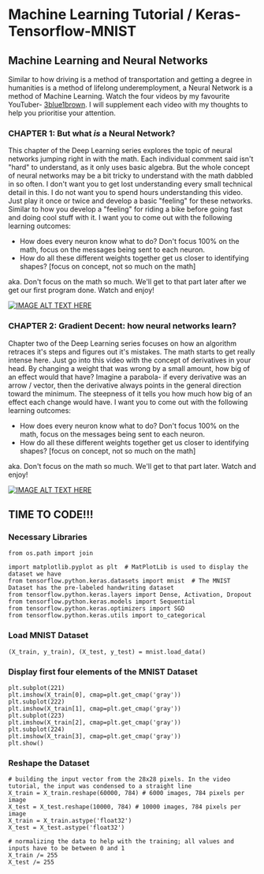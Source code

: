 # Machine Learning Tutorial / Keras-Tensorflow-MNIST
## Machine Learning and Neural Networks
Similar to how driving is a method of transportation and getting a degree in humanities is a method of lifelong underemployment, a Neural Network is a method of Machine Learning. Watch the four videos by my favourite YouTuber- [3blue1brown](https://www.youtube.com/channel/UCYO_jab_esuFRV4b17AJtAw). I will supplement each video with my thoughts to help you prioritise your attention.

  

### CHAPTER 1: But what *is* a Neural Network?

 
This chapter of the Deep Learning series explores the topic of neural networks jumping right in with the math. Each individual comment said isn't "hard" to understand, as it only uses basic algebra. But the whole concept of neural networks may be a bit tricky to understand with the math dabbled in so often. I don't want you to get lost understanding every small technical detail in this. I do not want you to spend hours understanding this video. Just play it once or twice and develop a basic "feeling" for these networks. Similar to how you develop a "feeling" for riding a bike before going fast and doing cool stuff with it. I want you to come out with the following learning outcomes:
<ul>
	<li>How does every neuron know what to do? Don't focus 100% on the math, focus on the messages being sent to each neuron.</li>
   <li>How do all these different weights together get us closer to identifying shapes? [focus on concept, not so much on the math]</li>
</ul>
aka. Don't focus on the math so much. We'll get to that part later after we get our first program done. Watch and enjoy!

[![IMAGE ALT TEXT HERE](http://img.youtube.com/vi/aircAruvnKk/0.jpg)](https://www.youtube.com/watch?v=aircAruvnKk)


### CHAPTER 2: Gradient Decent: how neural networks learn?

  

Chapter two of the Deep Learning series focuses on how an algorithm retraces it's steps and figures out it's mistakes. The math starts to get really intense here. Just go into this video with the concept of derivatives in your head. By changing a weight that was wrong by a small amount, how big of an effect would that have? Imagine a parabola- if every derivative was an arrow / vector, then the derivative always points in the general direction toward the minimum. The steepness of it tells you how much how big of an effect each change would have. I want you to come out with the following learning outcomes:
<ul>
	<li>How does every neuron know what to do? Don't focus 100% on the math, focus on the messages being sent to each neuron.</li>
	<li>How do all these different weights together get us closer to identifying shapes? [focus on concept, not so much on the math]</li>
</ul>
aka. Don't focus on the math so much. We'll get to that part later. Watch and enjoy!

[![IMAGE ALT TEXT HERE](http://img.youtube.com/vi/IHZwWFHWa-w/0.jpg)](https://www.youtube.com/watch?v=IHZwWFHWa-w)





##
## TIME TO CODE!!!
### Necessary Libraries

	from os.path import join  
	  
	import matplotlib.pyplot as plt  # MatPlotLib is used to display the dataset we have  
	from tensorflow.python.keras.datasets import mnist  # The MNIST Dataset has the pre-labeled handwriting dataset  
	from tensorflow.python.keras.layers import Dense, Activation, Dropout  
	from tensorflow.python.keras.models import Sequential  
	from tensorflow.python.keras.optimizers import SGD  
	from tensorflow.python.keras.utils import to_categorical

### Load MNIST Dataset
	(X_train, y_train), (X_test, y_test) = mnist.load_data()

### Display first four elements of the MNIST Dataset
	plt.subplot(221)  
	plt.imshow(X_train[0], cmap=plt.get_cmap('gray'))  
	plt.subplot(222)  
	plt.imshow(X_train[1], cmap=plt.get_cmap('gray'))  
	plt.subplot(223)  
	plt.imshow(X_train[2], cmap=plt.get_cmap('gray'))  
	plt.subplot(224)  
	plt.imshow(X_train[3], cmap=plt.get_cmap('gray'))  
	plt.show()
### Reshape the Dataset
	# building the input vector from the 28x28 pixels. In the video tutorial, the input was condensed to a straight line  
	X_train = X_train.reshape(60000, 784) # 6000 images, 784 pixels per image  
	X_test = X_test.reshape(10000, 784) # 10000 images, 784 pixels per image  
	X_train = X_train.astype('float32')  
	X_test = X_test.astype('float32')  
	  
	# normalizing the data to help with the training; all values and inputs have to be between 0 and 1  
	X_train /= 255  
	X_test /= 255
